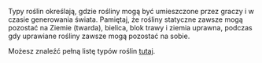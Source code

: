 Typy roślin określają, gdzie rośliny mogą być umieszczone przez graczy i w czasie generowania świata. Pamiętaj, że rośliny statyczne zawsze mogą pozostać na Ziemie (twarda), bielica, blok trawy i ziemia uprawna, podczas gdy uprawiane rośliny zawsze mogą pozostać na sobie.

Możesz znaleźć pełną listę typów roślin [tutaj](https://mcreator.net/wiki/plant-types-list).
